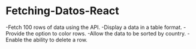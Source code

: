 # Fetching-Datos-React

-Fetch 100 rows of data using the API.
-Display a data in a table format.
-Provide the option to color rows.
-Allow the data to be sorted by country.
-Enable the ability to delete a row.
